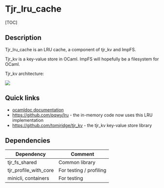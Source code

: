# Tjr_lru_cache

[TOC]

## Description

Tjr_lru_cache is an LRU cache, a component of tjr_kv and ImpFS. 

Tjr_kv is a key-value store in OCaml. ImpFS will hopefully be a filesystem for OCaml.

Tjr_kv architecture:





<img src="https://docs.google.com/drawings/d/e/2PACX-1vSnTmJGnVDyxnrBZ_VOVZ7T0O9etqZa-BDPu-EPH9ziiNjY375TMgO-ENB9UO4e-HT3qmtbJKvFOFl0/pub?w=453&amp;h=373">





## Quick links

* [ocamldoc documentation](https://tomjridge.github.io/tjr_lru_cache/)
* <https://github.com/pqwy/lru> - the in-memory code now uses this LRU implementation
* <https://github.com/tomjridge/tjr_kv> - the tjr_kv key-value store library



## Dependencies

| Dependency            | Comment                 |
| --------------------- | ----------------------- |
| tjr_fs_shared         | Common library          |
| tjr_profile_with_core | For testing / profiling |
| minicli, containers   | For testing             |

